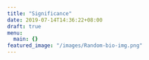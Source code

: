 ```yaml
---
title: "Significance"
date: 2019-07-14T14:36:22+08:00
draft: true
menu:
  main: {}
featured_image: "/images/Random-bio-img.png"
---
```


